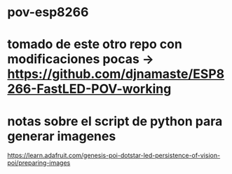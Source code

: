 # pov-esp8266

# tomado de este otro repo con modificaciones pocas -> https://github.com/djnamaste/ESP8266-FastLED-POV-working

# notas sobre el script de python para generar imagenes
https://learn.adafruit.com/genesis-poi-dotstar-led-persistence-of-vision-poi/preparing-images
